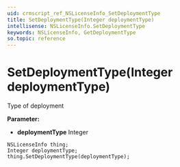 ```yaml
---
uid: crmscript_ref_NSLicenseInfo_SetDeploymentType
title: SetDeploymentType(Integer deploymentType)
intellisense: NSLicenseInfo.SetDeploymentType
keywords: NSLicenseInfo, GetDeploymentType
so.topic: reference
---
```


# SetDeploymentType(Integer deploymentType)

Type of deployment

**Parameter:** 
* **deploymentType** Integer

```crmscript
NSLicenseInfo thing;
Integer deploymentType;
thing.SetDeploymentType(deploymentType);
```

